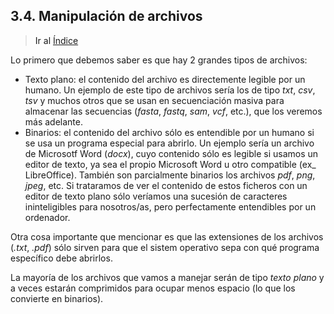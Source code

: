 ## 3.4. Manipulación de archivos <a name="ficheros"><a/>  

> Ir al [Índice](#indice)

Lo primero que debemos saber es que hay 2 grandes tipos de archivos: 

- Texto plano: el contenido del archivo es directemente legible por un humano. Un ejemplo de este tipo de archivos sería los de tipo _txt_, _csv_, _tsv_ y muchos otros que se usan en secuenciación masiva para almacenar las secuencias (_fasta_, _fastq_, _sam_, _vcf_, etc.), que los veremos más adelante.  
- Binarios: el contenido del archivo sólo es entendible por un humano si se usa un programa especial para abrirlo. Un ejemplo sería un archivo de Microsotf Word (_docx_), cuyo contenido sólo es legible si usamos un editor de texto, ya sea el propio Microsoft Word u otro compatible (ex_ LibreOffice). También son parcialmente binarios los archivos _pdf_, _png_, _jpeg_, etc. Si trataramos de ver el contenido de estos ficheros con un editor de texto plano sólo veríamos una sucesión de caracteres ininteligibles para nosotros/as, pero perfectamente entendibles por un ordenador.  

Otra cosa importante que mencionar es que las extensiones de los archivos (_.txt_, _.pdf_) sólo sirven para que el sistem operativo sepa con qué programa específico debe abrirlos. 

La mayoría de los archivos que vamos a manejar serán de tipo _texto plano_ y a veces estarán comprimidos para ocupar menos espacio (lo que los convierte en binarios). 






<!--
> [!WARNING]
> Las extensiones de los archivos (_.txt_ o _.pdf_) en realidad son sólo una ayuda para que los programas pueden identificar los archivos que pueden abrir. 



Edición de ficheros
	ver ficheros
	Crear ficheros
	Editar ficheros

Permisos???
-->
